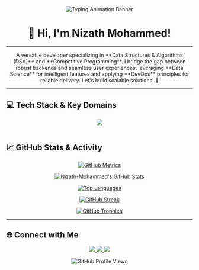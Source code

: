 <div align="center">

<img src="https://readme-typing-svg.herokuapp.com?font=Fira+Code&size=30&pause=1000&color=2962FF&width=435&lines=Nizath+Mohammed;DSA+%26+Competitive+Programming;Data+Science+Enthusiast;Full+Stack+Developer;DevOps+Practitioner" alt="Typing Animation Banner" />

</div>

<h1 align="center">👋 Hi, I'm Nizath Mohammed!</h1>

---

<p align="center">
  A versatile developer specializing in **Data Structures & Algorithms (DSA)** and **Competitive Programming**. 
  I bridge the gap between robust backends and seamless user experiences, leveraging **Data Science** for intelligent features and applying **DevOps** principles for reliable delivery.
  Let's build scalable solutions! 🚀
</p>

---

## 💻 Tech Stack & Key Domains

<div align="center">
  <a href="https://skillicons.dev">
    <img src="https://skillicons.dev/icons?i=java,python,javascript,react,spring,docker,aws,gcp,kubernetes,bash,git,github,vscode&theme=dark&perline=6" />
  </a>
</div>

<br>

## 📈 GitHub Stats & Activity

<div align="center">
  
  [![GitHub Metrics](https://metrics.lecoq.io/Nizath-Mohammed?template=terminal&base=header%2C+activity&config.timezone=Asia%2FKolkata&lines=2)]()
  
  [![Nizath-Mohammed's GitHub Stats](https://github-readme-stats.vercel.app/api?username=Nizath-Mohammed&show_icons=true&theme=tokyonight&hide_border=true&rank_icon=title)](https://github.com/Nizath-Mohammed)
  
  [![Top Languages](https://github-readme-stats.vercel.app/api/top-langs/?username=Nizath-Mohammed&layout=compact&theme=tokyonight&hide_border=true)](https://github.com/Nizath-Mohammed)
  
  [![GitHub Streak](https://streak-stats.demolab.com/?user=Nizath-Mohammed&theme=dark&hide_border=true)](https://git.io/streak-stats)

  [![GitHub Trophies](https://github-profile-trophy.vercel.app/?username=Nizath-Mohammed&theme=tokyonight&no-bg=true&row=1)](https://github.com/ryo-ma/github-profile-trophy)

</div>

---

## 🌐 Connect with Me

<p align="center">
  <a href="[Your-LinkedIn-URL]">
    <img src="https://img.shields.io/badge/LinkedIn-0A66C2?style=for-the-badge&logo=linkedin&logoColor=white" />
  </a>
  <a href="[Your-Portfolio-URL]">
    <img src="https://img.shields.io/badge/Portfolio-FF5722?style=for-the-badge&logo=react&logoColor=white" />
  </a>
  <a href="[Your-Email-Address]">
    <img src="https://img.shields.io/badge/Email-D14836?style=for-the-badge&logo=gmail&logoColor=white" />
  </a>
</p>

<p align="center">
  <img src="https://komarev.com/ghpvc/?username=Nizath-Mohammed&label=Profile%20Views&color=0e75b6&style=flat" alt="GitHub Profile Views">
</p>
